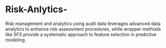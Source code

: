 # Risk-Anlytics-
Risk management and  analytics using audit data leverages advanced data analytics to enhance risk assessment procedures, while wrapper methods like SFS provide a systematic approach to feature selection in predictive modeling.
